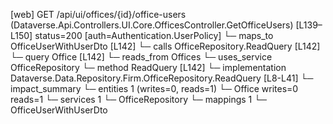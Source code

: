 [web] GET /api/ui/offices/{id}/office-users  (Dataverse.Api.Controllers.UI.Core.OfficesController.GetOfficeUsers)  [L139–L150] status=200 [auth=Authentication.UserPolicy]
  └─ maps_to OfficeUserWithUserDto [L142]
  └─ calls OfficeRepository.ReadQuery [L142]
  └─ query Office [L142]
    └─ reads_from Offices
  └─ uses_service OfficeRepository
    └─ method ReadQuery [L142]
      └─ implementation Dataverse.Data.Repository.Firm.OfficeRepository.ReadQuery [L8-L41]
  └─ impact_summary
    └─ entities 1 (writes=0, reads=1)
      └─ Office writes=0 reads=1
    └─ services 1
      └─ OfficeRepository
    └─ mappings 1
      └─ OfficeUserWithUserDto

